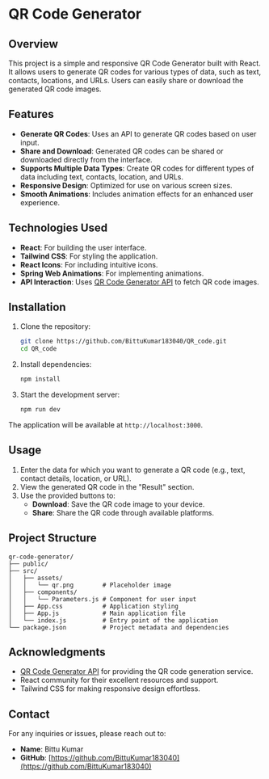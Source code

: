 # QR Code Generator

## Overview
This project is a simple and responsive QR Code Generator built with React. It allows users to generate QR codes for various types of data, such as text, contacts, locations, and URLs. Users can easily share or download the generated QR code images.

## Features
- **Generate QR Codes**: Uses an API to generate QR codes based on user input.
- **Share and Download**: Generated QR codes can be shared or downloaded directly from the interface.
- **Supports Multiple Data Types**: Create QR codes for different types of data including text, contacts, location, and URLs.
- **Responsive Design**: Optimized for use on various screen sizes.
- **Smooth Animations**: Includes animation effects for an enhanced user experience.

## Technologies Used
- **React**: For building the user interface.
- **Tailwind CSS**: For styling the application.
- **React Icons**: For including intuitive icons.
- **Spring Web Animations**: For implementing animations.
- **API Interaction**: Uses [QR Code Generator API](https://goqr.me/api/) to fetch QR code images.

## Installation

1. Clone the repository:
   ```bash
   git clone https://github.com/BittuKumar183040/QR_code.git
   cd QR_code
   ```

2. Install dependencies:
   ```bash
   npm install
   ```

3. Start the development server:
   ```bash
   npm run dev
   ```

The application will be available at `http://localhost:3000`.

## Usage

1. Enter the data for which you want to generate a QR code (e.g., text, contact details, location, or URL).
2. View the generated QR code in the "Result" section.
3. Use the provided buttons to:
   - **Download**: Save the QR code image to your device.
   - **Share**: Share the QR code through available platforms.

## Project Structure
```
qr-code-generator/
├── public/
├── src/
│   ├── assets/
│   │   └── qr.png        # Placeholder image
│   ├── components/
│   │   └── Parameters.js # Component for user input
│   ├── App.css           # Application styling
│   ├── App.js            # Main application file
│   └── index.js          # Entry point of the application
└── package.json          # Project metadata and dependencies
```

## Acknowledgments
- [QR Code Generator API](https://goqr.me/api/) for providing the QR code generation service.
- React community for their excellent resources and support.
- Tailwind CSS for making responsive design effortless.

## Contact
For any inquiries or issues, please reach out to:
- **Name**: Bittu Kumar
- **GitHub**: [https://github.com/BittuKumar183040](https://github.com/BittuKumar183040)

